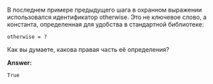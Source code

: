 В последнем примере предыдущего шага в охранном выражении использовался идентификатор otherwise.
Это не ключевое слово, а константа, определенная для удобства в стандартной библиотеке:

```
otherwise = ?
```

Как вы думаете, какова правая часть её определения?

**Answer:**

```
True
```
